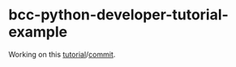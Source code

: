 # bcc-python-developer-tutorial-example

Working on this [tutorial][tutorial]/[commit][commit].

[tutorial]: https://github.com/iovisor/bcc/blob/master/docs/tutorial.md
[commit]: https://github.com/iovisor/bcc/blob/18b00a903955950f796db85d1f24815f7a6f2177/docs/tutorial.md
